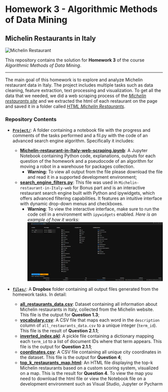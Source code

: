 # Homework 3 - Algorithmic Methods of Data Mining

## Michelin Restaurants in Italy
![Michelin Restaurant](https://www.chase.com/content/dam/unified-assets/photography/articles/credit-card/basics/seo_michelin-restaurants-that-deliver_101222.jpg)

This repository contains the solution for **Homework 3** of the course *Algorithmic Methods of Data Mining*.

---
The main goal of this homework is to explore and analyze Michelin restaurant data in Italy. The project includes multiple tasks such as data cleaning, feature extraction, text processing and visualization.
To get all the data that we needed, we did a web scraping process of the [*Michelin restaurants site*](https://guide.michelin.com/en/it/restaurants) and we extracted the html of each restaurant on the page and saved it in a folder called [*HTML Michelin Restaurants*](https://www.dropbox.com/scl/fo/0j7jc0ltldfykhayu7yv5/AMGq46jObUCNfQYPiC58QhA?rlkey=3a94pnup3e443yhjwmu5s88wu&st=xog2xz1h&dl=0).

### Repository Contents
- [**`Project/`**](https://github.com/Heibattttt/Michelin-restaurant-in-Italy-web-scraping/tree/main/Project): A folder containing a notebook file with the progress and comments of the tasks performed and a fil.py with the code of an advanced search engine algorithm. Specifically it includes:
  - [**Michelin-restaurant-in-Italy-web-scraping.ipynb**](https://github.com/Heibattttt/Michelin-restaurant-in-Italy-web-scraping/blob/main/Project/Scraping%20Michelin%20restaurants.ipynb): A Jupyter Notebook containing Python code, explanations, outputs for each question of the homework and a pseudocode of an algorithm for moving a robot in a warehouse for packages collection. 
    - **Warning:** To view all output from the file please download the file and read it in a supported development environment;
  - [**search_engine_filters.py**](https://github.com/Heibattttt/Michelin-restaurant-in-Italy-web-scraping/blob/main/Project/search_engine_filters.py): This file was used in `Michelin-restaurant-in-Italy-web` for Bonus part and is an interactive restaurant search engine built with Python and ipywidgets, which offers advanced filtering capabilities. It features an intuitive interface with dynamic drop-down menus and checkboxes.
    - **Warning**: To view the interactive interface, make sure to run the code cell in a environment with `ipywidgets` enabled. *Here is an example of how it works:*
  ![Search Engine](https://github.com/Heibattttt/Michelin-restaurant-in-Italy-web-scraping/blob/main/Images/Advance%20Search%20Engine.png)
  
- [**`files/`**](https://www.dropbox.com/scl/fo/7ioya39gi8q7yxonv2ey6/AMiAO5f1FqTKBU3MIHP47AU?rlkey=4jp7ujqfyd2y2lz8zuv714771&st=lvvwdwhb&dl=0): A **Dropbox** folder containing all output files generated from the homework tasks. In detail:
  - **[all_restaurants_data.csv](https://www.dropbox.com/scl/fi/b5kopvu3mtrrer51ch43w/all_restaurants_data.csv?rlkey=30u7kxhngucs98q00kijstkkl&st=j0m57lix&dl=0)**: Dataset containing all information about Michelin restaurants in Italy, collected from the Michelin website. This file is the output for **Question 1.3**;
  - **[vocabulary.csv](https://www.dropbox.com/scl/fi/5fdxqt7v5ehaxdaknz8as/vocabulary.csv?rlkey=5mplouit7gngbxu51zezbow00&st=8a6eh3yc&dl=0)**: A CSV file that maps each word in the `description` column of `all_restaurants_data.csv` to a unique integer (`term_id`). This file is the result of **Question 2.1.1**;
  - **[inverted_index.pkl](https://www.dropbox.com/scl/fi/xjs9ejx1xi51a4z72xqz4/inverted_index.pkl?rlkey=pgt50rrwhpq44oe8c61zoonok&st=3yi3gz9c&dl=0)**: A pickle file containing a dictionary mapping each `term_id` to a list of document IDs where that term appears. This file is the output for **Question 2.1.1**;
  - **[coordinates.csv](https://www.dropbox.com/scl/fi/z6igcagtvf3more0geoje/coordinates.csv?rlkey=k6uc86iyrdagcu18xlvyurrqq&st=mtizfjvq&dl=0)**: A CSV file containing all unique city coordinates in the dataset. This file is the output for **Question 4**;
  - **[top_k_restaurants_map.html](https://www.dropbox.com/scl/fi/k16i212xf1obr1sknee3q/top_k_restaurants_map.html?rlkey=pp8057im2puqiv1bbsuv01ivn&st=gg1vx3cx&dl=0)**: An HTML file displaying the top-k Michelin restaurants based on a custom scoring system, visualized on a map. This is the result for **Question 4**. To     view the map you need to download the html file or view the Notebook file on a development environment such as Visual Studio, Jupyter or Pycharm
  



   
